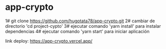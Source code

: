 # app-crypto

1# git clone https://github.com/hugotata78/app-crypto.git
2# cambiar de directorio 'cd project-cypto'
3# ejecutar comando 'yarn install' para instalar dependencias
4# ejecutar comando 'yarn start' para iniciar aplicación

link deploy: https://app-crypto.vercel.app/